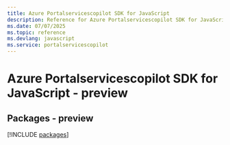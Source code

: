 ```yaml
---
title: Azure Portalservicescopilot SDK for JavaScript
description: Reference for Azure Portalservicescopilot SDK for JavaScript
ms.date: 07/07/2025
ms.topic: reference
ms.devlang: javascript
ms.service: portalservicescopilot
---
```

# Azure Portalservicescopilot SDK for JavaScript - preview
## Packages - preview
[!INCLUDE [packages](portalservicescopilot-index.md)]